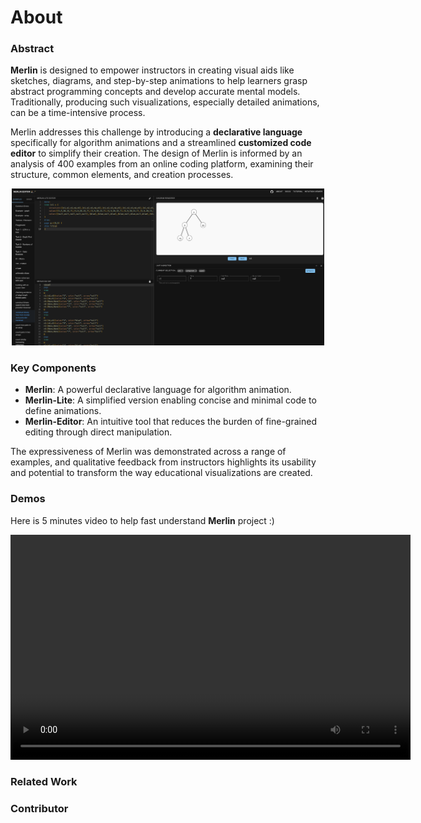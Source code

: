 # About

### Abstract

**Merlin** is designed to empower instructors in creating visual aids like sketches, diagrams, and step-by-step animations to help learners grasp abstract programming concepts and develop accurate mental models. Traditionally, producing such visualizations, especially detailed animations, can be a time-intensive process.

Merlin addresses this challenge by introducing a **declarative language** specifically for algorithm animations and a streamlined **customized code editor** to simplify their creation. The design of Merlin is informed by an analysis of 400 examples from an online coding platform, examining their structure, common elements, and creation processes.

<div style="text-align: center;">
  <img src="image.png" alt="alt text" width="500">
</div>

### Key Components

- **Merlin**: A powerful declarative language for algorithm animation.
- **Merlin-Lite**: A simplified version enabling concise and minimal code to define animations.
- **Merlin-Editor**: An intuitive tool that reduces the burden of fine-grained editing through direct manipulation.

The expressiveness of Merlin was demonstrated across a range of examples, and qualitative feedback from instructors highlights its usability and potential to transform the way educational visualizations are created. 

### Demos
Here is 5 minutes video to help fast understand **Merlin** project :)

<div style="text-align: center;">
  <video width="640" height="360" controls>
    <source src="demo-merlin-1080.mp4" type="video/mp4">
    Your browser does not support the video tag.
  </video>
</div>

### Related Work

### Contributor